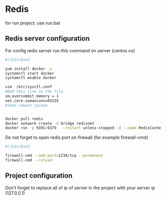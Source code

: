 # Redis

for run project, use run.bat

## Redis server configuration

For config redis server run this command on server (centos os)

```bash
#!/bin/bash

yum install docker -y
systemctl start docker
systemctl enable docker

vim  /etc/sysctl.conf 
#Add this line to the file
vm.overcommit_memory = 1
net.core.somaxconn=65535
#then reboot system


docker pull redis
docker network create -d bridge redisnet
docker run -p 9191:6379  --restart unless-stopped -d --name RedisCache redis --requirepass 123456
```
Do not forget to open redis port on firewall (for example firewall-cmd)
```bash
#!/bin/bash

firewall-cmd --add-port=1234/tcp --permanent
firewall-cmd --reload
```
## Project configuration
Don't forget to replace all of ip of server in the project with your server ip (127.0.0.1)
